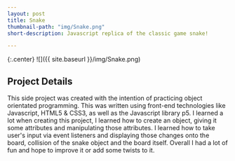 ```yaml
---
layout: post
title: Snake
thumbnail-path: "img/Snake.png"
short-description: Javascript replica of the classic game snake!

---
```


{:.center}
![]({{ site.baseurl }}/img/Snake.png)

## Project Details

This side project was created with the intention of practicing object orientated programming. This was written using front-end technologies like Javascript, HTML5 & CSS3, as well as the Javascript library p5. I learned a lot when creating this project, I learned how to create an object, giving it some attributes and manipulating those attributes. I learned how to take user's input via event listeners and displaying those changes onto the board, collision of the snake object and the board itself. Overall I had a lot of fun and hope to improve it or add some twists to it. 
